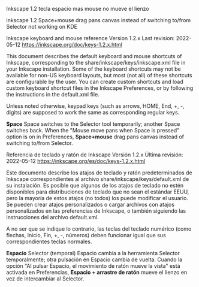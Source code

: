 Inkscape 1.2 tecla espacio mas mouse no mueve el lienzo

inkscape 1.2 Space+mouse drag pans canvas instead of switching to/from Selector not working on KDE



Inkscape keyboard and mouse reference 
Version 1.2.x
Last revision: 2022-05-12
https://inkscape.org/doc/keys-1.2.x.html

This document describes the default keyboard and mouse shortcuts of Inkscape, corresponding to the share/inkscape/keys/inkscape.xml file in your Inkscape installation. Some of the keyboard shortcuts may not be available for non-US keyboard layouts, but most (not all) of these shortcuts are configurable by the user. You can create custom shortcuts and load custom keyboard shortcut files in the Inkscape Preferences, or by following the instructions in the default.xml file.

Unless noted otherwise, keypad keys (such as arrows, HOME, End, +, -, digits) are supposed to work the same as corresponding regular keys.


**Space** Space switches to the Selector tool temporarily; another Space switches back. When the "Mouse move pans when Space is pressed" option is on in Preferences, **Space+mouse** drag pans canvas instead of switching to/from Selector.


Referencia de teclado y ratón de Inkscape
Versión 1.2.x
Última revisión: 2022-05-12
https://inkscape.org/es/doc/keys-1.2.x.html

Este documento describe los atajos de teclado y ratón predeterminados de Inkscape correspondientes al archivo share/inkscape/keys/default.xml de su instalación. Es posible que algunos de los atajos de teclado no estén disponibles para distribuciones de teclado que no sean el estándar EEUU, pero la mayoría de estos atajos (no todos) los puede modificar el usuario. Se pueden crear atajos personalizados o cargar archivos con atajos personalizados en las preferencias de Inkscape, o también siguiendo las instrucciones del archivo default.xml.

A no ser que se indique lo contrario, las teclas del teclado numérico (como flechas, Inicio, Fin, +, -, números) deben funcionar igual que sus correspondientes teclas normales.

**Espacio** Selector (temporal) Espacio cambia a la herramienta Selector temporalmente; otra pulsación en Espacio cambia de vuelta. Cuando la opción "Al pulsar Espacio, el movimiento de ratón mueve la vista" está activada en Preferencias, **Espacio + arrastre de ratón** mueve el lienzo en vez de intercambiar al Selector.
